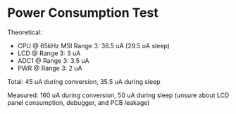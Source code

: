 Power Consumption Test
======================

Theoretical:

* CPU @ 65kHz MSI Range 3: 36.5 uA (29.5 uA sleep)
* LCD @ Range 3: 3 uA
* ADC1 @ Range 3: 3.5 uA
* PWR @ Range 3: 2 uA

Total: 45 uA during conversion, 35.5 uA during sleep

Measured: 160 uA during conversion, 50 uA during sleep (unsure about LCD panel consumption, debugger, and PCB leakage)
